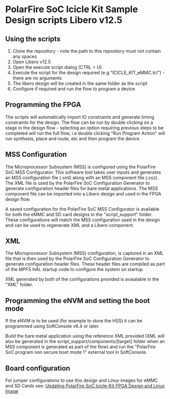 # PolarFire SoC Icicle Kit Sample Design scripts Libero v12.5

## Using the scripts
1. Clone the repository - note the path to this repository must not contain any spaces
2. Open Libero v12.5
3. Open the execute script dialog (CTRL + U)
4. Execute the script for the design required (e.g "ICICLE_KIT_eMMC.tcl") - there are no arguments
5. The libero design will be created in the same folder as the script
6. Configure if required and run the flow to program a device

## Programming the FPGA
The scripts will automatically import IO constraints and generate timing constraints for the design. The flow can be run by double clicking on a stage in the design flow - selecting an option requiring previous steps to be completed will run the full flow, i.e double clicking "Run Program Action" will run synthesis, place and route, etc and then program the device.

## MSS Configuration
The Microprocessor Subsystem (MSS) is configured using the PolarFire SoC MSS Configurator. 
This software tool takes user inputs and generates an MSS configuration file (.xml) along with an MSS component file (.cxz). 
The XML file is used by the PolarFire SoC Configuration Generator to generate configuration header files for bare metal applications. 
The MSS component file can be imported into a Libero design and used in the FPGA design flow.

A saved configuration for the PolarFire SoC MSS Configurator is available for both the eMMC and SD card designs in the "script_support" folder. These configurations will match the MSS configuration used in the design and can be used to regenerate XML and a Libero component.

## XML
The Microprocessor Subsystem (MSS) configuration, is captured in an XML file that is then used by the PolarFire SoC Configuration Generator to generate configuration header files. These header files are compiled as part of the MPFS HAL startup code to configure the system on startup.

XML generated by both of the configurations provided is avaialable in the "XML" folder.

## Programming the eNVM and setting the boot mode
If the eNVM is to be used (for example to store the HSS) it can be programmed using SoftConsole v6.4 or later. 

Build the bare metal application using the reference XML provided (XML will also be generated in the script_support/components/[target] folder when an MSS component is generated as part of the flow) and run the "PolarFire SoC program non secure boot mode 1" external tool in SoftConsole.

## Board configuration
For jumper configurations to use this design and Linux images for eMMC and SD Cards see: [Updating PolarFire SoC Icicle-Kit FPGA Design and Linux Image](https://github.com/polarfire-soc/polarfire-soc-documentation/blob/master/boards/mpfs-icicle-kit-es/updating-icicle-kit/updating-icicle-kit-design-and-linux.md) 